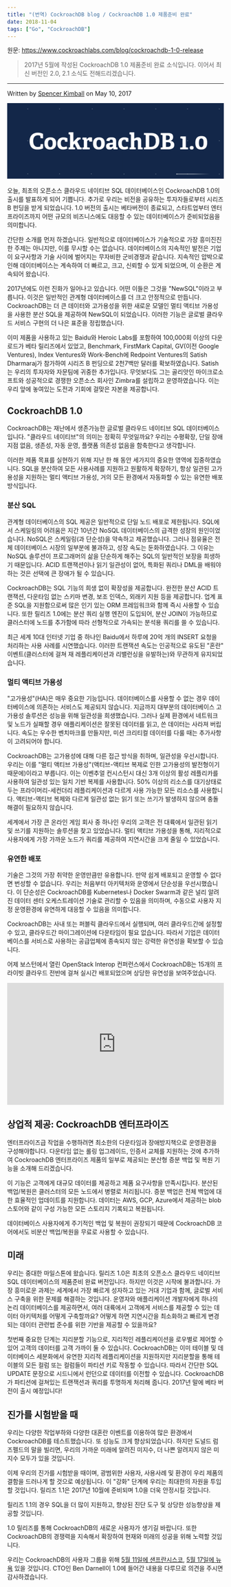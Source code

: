 ```yaml
---
title: "(번역) CockroachDB blog / CockroachDB 1.0 제품준비 완료"
date: 2018-11-04
tags: ["Go", "CockroachDB"]
---
```


원문: https://www.cockroachlabs.com/blog/cockroachdb-1-0-release

> 2017년 5월에 작성된 CockroachDB 1.0 제품준비 완료 소식입니다. 이어서 최신 버전인  2.0, 2.1 소식도 전해드리겠습니다.

---

Written by [Spencer Kimball](https://www.cockroachlabs.com/author/spencer-kimball) on May 10, 2017

![](/post/2018-11-04-cockroachdb-1-0-release/cockroachdb-1dot0.png)

<!--more-->

오늘, 최초의 오픈소스 클라우드 네이티브 SQL 데이터베이스인 CockroachDB 1.0의 출시를 발표하게 되어 기쁩니다. 추가로 우리는 비전을 공유하는 투자자들로부터 시리즈 B 펀딩을 받게 되었습니다. 1.0 버전의 출시는 베타버전이 종료되고, 스타트업부터 엔터프라이즈까지 어떤 규모의 비즈니스에도 대응할 수 있는 데이터베이스가 준비되었음을 의미합니다.

간단한 소개를 먼저 하겠습니다. 일반적으로 데이터베이스가 기술적으로 가장 흥미진진한 주제는 아니지만, 이를 무시할 수는 없습니다. 데이터베이스의 지속적인 발전은 기업이 요구사항과 기술 사이에 벌어지는 무자비한 군비경쟁과 같습니다. 지속적인 압박으로 인해 데이터베이스는 계속하여 더 빠르고, 크고, 신뢰할 수 있게 되었으며, 이 순환은 계속되어 왔습니다.

2017년에도 이런 진화가 일어나고 있습니다. 어떤 이들은 그것을 "NewSQL"이라고 부릅니다. 이것은 일반적인 관계형 데이터베이스를 더 크고 안정적으로 만듭니다. CockroachDB는 더 큰 데이터와 고가용성을 위한 새로운 모델인 멀티 액티브 가용성을 사용한 분산 SQL을 제공하여 NewSQL이 되었습니다. 이러한 기능은 글로벌 클라우드 서비스 구현의 더 나은 표준을 정립했습니다.

이미 제품을 사용하고 있는 Baidu와 Heroic Labs를 포함하여 100,000회 이상의 다운로드가 베타 릴리즈에서 있었고, Benchmark, FirstMark Capital, GV(이전 Google Ventures), Index Ventures와 Work-Bench에 Redpoint Ventures의 Satish Dharmaraj가 참가하여 시리즈 B 펀딩으로 2천7백만 달러를 확보하였습니다. Satish는 우리의 투자자와 자문팀에 귀중한 추가입니다. 무엇보다도 그는 골리앗인 마이크로소프트와 성공적으로 경쟁한 오픈소스 회사인 Zimbra를 설립하고 운영하였습니다. 이는 우리 앞에 놓여있는 도전과 기회에 걸맞은 자본을 제공합니다.

## CockroachDB 1.0

CockroachDB는 재난에서 생존가능한 글로벌 클라우드 네이티브 SQL 데이터베이스입니다. "클라우드 네이티브"의 의미는 정확히 무엇일까요? 우리는 수평확장, 단일 장애 지점 없음, 생존성, 자동 운영, 플랫폼 의존성 없음을 함축한다고 생각합니다.

이러한 제품 목표를 실현하기 위해 지난 한 해 동안 세가지의 중요한 영역에 집중하였습니다. SQL을 분산하여 모든 사용사례를 지원하고 원활하게 확장하기, 항상 일관된 고가용성을 지원하는 멀티 액티브 가용성, 거의 모든 환경에서 자동화할 수 있는 유연한 배포방식입니다.

### 분산 SQL

관계형 데이터베이스의 SQL 제공은 일반적으로 단일 노드 배포로 제한됩니다. SQL에서 스케일링의 어려움은 지간 10년간 NoSQL 데이터베이스의 급격한 성장의 원인이었습니다. NoSQL은 스케일링(과 단순성)을 약속하고 제공했습니다. 그러나 점유율은 전체 데이터베이스 시장의 일부분에 불과하고, 성장 속도는 둔화하였습니다. 그 이유는 NoSQL 솔루션이 프로그래머의 삶을 단순하게 해주는 SQL의 일반적인 보장을 희생하기 때문입니다. ACID 트랜잭션이나 읽기 일관성이 없어, 특화된 쿼리나 DML을 배워야 하는 것은 선택에 큰 장애가 될 수 있습니다.

CockroachDB는 SQL 기능의 희생 없이 확장성을 제공합니다. 완전한 분산 ACID 트랜잭션, 다운타임 없는 스키마 변경, 보조 인덱스, 외래키 지원 등을 제공합니다. 업계 표준 SQL을 지원함으로써 많은 인기 있는 ORM 프레임워크와 함께 즉시 사용할 수 있습니다. 또한 릴리즈 1.0에는 분산 쿼리 실행 엔진이 도입되어, 분산 JOIN이 가능하므로 클러스터에 노드를 추가함에 따라 선형적으로 가속되는 분석용 쿼리를 쓸 수 있습니다.

최근 세계 10대 인터넷 기업 중 하나인 Baidu에서 하루에 20억 개의 INSERT 요청을 처리하는 사용 사례를 시연했습니다. 이러한 트랜잭션 속도는 인공적으로 유도된 "혼란" 이벤트(클러스터에 걸쳐 재 레플리케이션과 리밸런싱을 유발하는)와 무관하게 유지되었습니다.

### 멀티 액티브 가용성

"고가용성"(HA)은 매우 중요한 기능입니다. 데이터베이스를 사용할 수 없는 경우 데이터베이스에 의존하는 서비스도 제공되지 않습니다. 지금까지 대부분의 데이터베이스 고가용성 솔루션은 성능을 위해 일관성을 희생했습니다. 그러나 실제 환경에서 네트워크 및 노드가 실패할 경우 애플리케이션은 잘못된 데이터를 읽고, 쓴 데이터는 사라져 버립니다. 속도는 우수한 벤치마크를 만들지만, 미션 크리티컬 데이터를 다룰 때는 추가사항이 고려되어야 합니다.

CockroachDB는 고가용성에 대해 다른 접근 방식을 취하며, 일관성을 우선시합니다. 우리는 이를 "멀티 액티브 가용성"(액티브-액티브 복제로 인한 고가용성의 발전형이기 때문에)이라고 부릅니다. 이는 이벤추얼 컨시스턴시 대신 3개 이상의 활성 레플리카를 사용하여 일관성 있는 일치 기반 복제를 사용합니다. 50% 이상의 리소스를 대기상태로 두는 프라이머리-세컨더리 레플리케이션과 다르게 사용 가능한 모든 리소스를 사용합니다. 액티브-액티브 복제와 다르게 일관성 없는 읽기 또는 쓰기가 발생하지 않으며 충돌 해결이 필요하지 않습니다.

세계에서 가장 큰 온라인 게임 회사 중 하나인 우리의 고객은 전 대륙에서 일관된 읽기 및 쓰기를 지원하는 솔루션을 찾고 있었습니다. 멀티 액티브 가용성을 통해, 지리적으로 사용자에게 가장 가까운 노드가 쿼리를 제공하여 지연시간을 크게 줄일 수 있었습니다.

### 유연한 배포

기술은 그것의 가장 취약한 운영만큼만 유용합니다. 만약 쉽게 배포되고 운영할 수 없다면 번성할 수 없습니다. 우리는 처음부터 아키텍처와 운영에서 단순성을 우선시했습니다. 이 단순성은 CockroachDB를 Kubernetes나 Docker Swarm과 같은 널리 알려진 데이터 센터 오케스트레이션 기술로 관리할 수 있음을 의미하며, 수동으로 사용자 지정 운영환경에 유연하게 대응할 수 있음을 의미합니다.

CockroachDB는 사내 또는 퍼블릭 클라우드에서 실행되며, 여러 클라우드간에 설정할 수 있고, 클라우드간 마이그레이션에 다운타임이 필요 없습니다. 따라서 기업은 데이터베이스를 서비스로 사용하는 공급업체에 종속되지 않는 강력한 유연성을 확보할 수 있습니다.

어제 보스턴에서 열린 OpenStack Interop 컨퍼런스에서 CockroachDB는 15개의 프라이빗 클라우드 전반에 걸쳐 실시간 배포되었으며 상당한 유연성을 보여주었습니다.

<div style="position:relative;height:0;padding-bottom:56.25%"><iframe src="https://www.youtube.com/embed/nBXXLNIwAoo?ecver=2" style="position:absolute;width:100%;height:100%;left:0" width="640" height="360" frameborder="0" allow="autoplay; encrypted-media" allowfullscreen></iframe></div>

## 상업적 제공: CockroachDB 엔터프라이즈

엔터프라이즈급 작업을 수행하려면 최소한의 다운타임과 장애방지책으로 운영환경을 구성해야합니다. 다운타임 없는 롤링 업그레이드, 인증서 교체를 지원하는 것에 추가하여 CockroachDB 엔터프라이즈 제품의 일부로 제공되는 분산형 증분 백업 및 복원 기능을 소개해 드리겠습니다.

이 기능은 고객에게 대규모 데이터를 제공하고 제품 요구사항을 만족시킵니다. 분산된 백업/복원은 클러스터의 모든 노드에서 병렬로 처리됩니다. 증분 백업은 전체 백업에 대한 효율적인 업데이트를 지원합니다. 데이터는 AWS, GCP, Azure에서 제공하는 blob 스토어와 같이 구성 가능한 모든 스토리지 기록되고 복원됩니다.

데이터베이스 사용자에게 주기적인 백업 및 복원이 권장되기 때문에 CockroachDB 코어에서도 비분산 백업/복원을 무료로 사용할 수 있습니다.

## 미래

우리는 중대한 마일스톤에 왔습니다. 릴리즈 1.0은 최초의 오픈소스 클라우드 네이티브 SQL 데이터베이스의 제품준비 완료 버전입니다. 하지만 이것은 시작에 불과합니다. 가장 흥미로운 과제는 세계에서 가장 빠르게 성자하고 있는 거대 기업과 함께, 글로벌 서비스 구축을 위한 문제를 해결하는 것입니다. 운영자와 애플리케이션 개발자에게 하나의 논리 데이터베이스를 제공하면서, 여러 대륙에서 고객에게 서비스를 제공할 수 있는 데이터 아키텍처를 어떻게 구축할까요? 어떻게 하면 지연시간을 최소화하고 빠르게 변경되는 데이터 관련법 준수를 위한 기반을 제공할 수 있을까요?

첫번째 중요한 단계는 지리분할 기능으로, 지리적인 레플리케이션을 로우별로 제어할 수 있어 고객의 데이터를 고객 가까이 둘 수 있습니다. CockroachDB는 이미 테이블 및 데이터베이스 세분화에서 유연한 지리적 레플리케이션을 지원하지만 지리분할을 통해 테이블의 모든 컬럼 또는 컬럼들이 파티션 키로 작동할 수 있습니다. 따라서 간단한 SQL UPDATE 문장으로 시드니에서 런던으로 데이터를 이전할 수 있습니다. CockroachDB가 파티션에 걸쳐있는 트랜잭션과 쿼리를 투명하게 처리해 줍니다. 2017년 말에 베타 버전이 출시 예정입니다!

## 진가를 시험받을 때

우리는 다양한 작업부하와 다양한 대혼란 이벤트를 이용하여 많은 환경에서 CockroachDB를 테스트했습니다. 또 성능도 크게 향상되었습니다. 하지만 도널드 럼즈펠드의 말을 빌리면, 우리의 가까운 미래에 알려진 미지수, 더 나쁜 알려지지 않은 미지수 모두가 있을 것입니다.

이제 우리의 진가를 시험받을 때이며, 광범위한 사용자, 사용사례 및 환경이 우리 제품의 결함을 드러나게 할 것으로 예상됩니다. 이 "강화" 단계에 우리는 최대한의 자원을 투입할 것입니다. 릴리즈 1.1은 2017년 10월에 준비되며 1.0을 더욱 안정시킬 것입니다.

릴리즈 1.1의 경우 SQL을 더 많이 지원하고, 향상된 진단 도구 및 상당한 성능향상을 제공할 것입니다.

1.0 릴리즈를 통해 CockroachDB의 새로운 사용자가 생기길 바랍니다. 또한 CockroachDB의 경쟁력을 지속해서 확장하여 현재와 미래의 성공을 위해 노력할 것입니다.

우리는 CockroachDB의 사용자 그룹을 위해 [5월 11일에 샌프란시스코](https://www.meetup.com/ko-KR/SF-CockroachDB-User-Group/events/239306231/), [5월 17일에 뉴욕](https://www.meetup.com/ko-KR/NYC-CockroachDB-User-Group/events/239118648/) 있을 것입니다. CTO인 Ben Darnell이 1.0에 들어간 내용을 다루므로 의견을 주시면 감사하겠습니다.